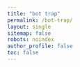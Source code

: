 ```yaml
---
title: "bot trap"
permalink: /bot-trap/
layout: single
sitemap: false
robots: noindex
author_profile: false
toc: false
---
```


<script>
(function(){
  try {
    if (typeof gtag === 'function') {
      gtag('event','bot_trap_pageview',{
        method:'direct_url',
        page_location: location.href,
        non_interaction:true
      });
    }
  } catch(e){}
})();
</script>